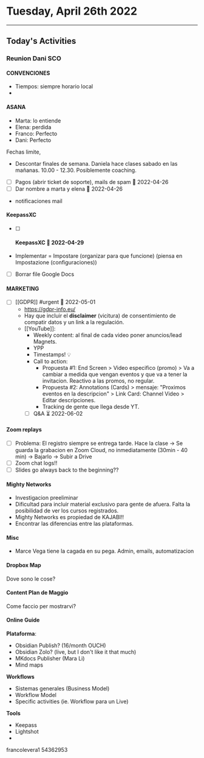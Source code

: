 #  Tuesday, April 26th 2022
---
## Today's Activities


### Reunion Dani SCO
#### CONVENCIONES
- Tiempos: siempre horario local
- 
#### ASANA
- Marta: lo entiende
- Elena: perdida
- Franco: Perfecto
- Dani: Perfecto

Fechas limite, 
- Descontar finales de semana. Daniela hace clases sabado en las mañanas. 10.00 - 12.30. Posiblemente coaching.

- [ ] Pagos (abrir ticket de soporte), mails de spam 📅 2022-04-26
- [ ] Dar nombre a marta y elena 📅 2022-04-26
- notificaciones mail

#### KeepassXC
- [ ] #### KeepassXC 📅 2022-04-29
- Implementar = Impostare (organizar para que funcione) (piensa en Impostazione (configuraciones))
- [ ] Borrar file Google Docs

#### MARKETING

- [ ] [[GDPR]] #urgent 📅 2022-05-01
	- https://gdpr-info.eu/
	- Hay que incluir el **disclaimer** (vicitura) de consentimiento de compatir datos y un link a la regulación.
	- [[YouTube]]:
		- Weekly content: al final de cada video poner anuncios/lead Magnets.
		- YPP
		- Timestamps! 💡
		- Call to action: 
			- Propuesta #1: End Screen > Video especifico (promo) > Va a cambiar a medida que vengan eventos y que va a tener la invitacion. Reactivo a las promos, no regular.
			- Propuesta #2: Annotations (Cards) > mensaje: "Proximos eventos en la descripcion" >  Link Card: Channel Video > Editar descripciones.
			- Tracking de gente que llega desde YT.
		- [ ] Q&A ⏳ 2022-06-02
		
#### Zoom replays
- [ ] Problema: El registro siempre se entrega tarde.
Hace la clase -> Se guarda la grabacion en Zoom Cloud, no inmediatamente (30min - 40 min) -> Bajarlo -> Subir a Drive 
- [ ] Zoom chat logs!!
- [ ] Slides go always back to the beginning??

#### Mighty Networks 
- Investigacion preeliminar
- Dificultad para incluir material exclusivo para gente de afuera. Falta la posibilidad de ver los cursos registrados. 
- Mighty Networks es propiedad de KAJABI!!
- Encontrar las diferencias entre las plataformas.

#### Misc
- Marce Vega tiene la cagada en su pega. Admin, emails, automatizacion

#### Dropbox Map
Dove sono le cose?


#### Content Plan de Maggio
Come faccio per mostrarvi?

#### Online Guide
**Plataforma**:
- Obsidian Publish? (16/month OUCH)
- Obsidian Zolo? (live, but I don't like it that much)
- MKdocs Publisher (Mara Li)
- Mind maps

**Workflows**
- Sistemas generales (Business Model)
- Workflow Model
- Specific activities (ie. Workflow para un Live)

**Tools**
- Keepass
- Lightshot
- 






francolevera1
54362953
